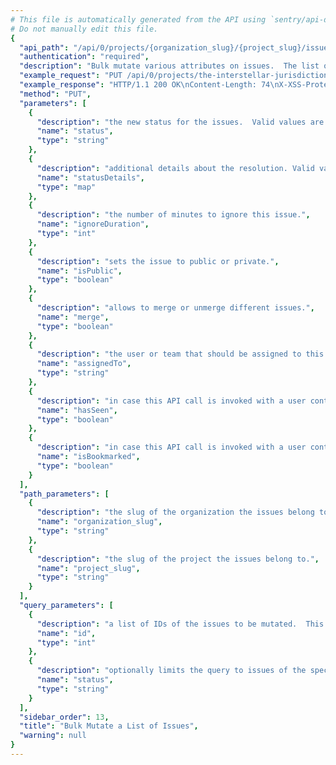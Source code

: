 ```yaml
---
# This file is automatically generated from the API using `sentry/api-docs/generator.py.`
# Do not manually edit this file.
{
  "api_path": "/api/0/projects/{organization_slug}/{project_slug}/issues/", 
  "authentication": "required", 
  "description": "Bulk mutate various attributes on issues.  The list of issues\nto modify is given through the `id` query parameter.  It is repeated\nfor each issue that should be modified.\n\n- For non-status updates, the `id` query parameter is required.\n- For status updates, the `id` query parameter may be omitted\nfor a batch \"update all\" query.\n- An optional `status` query parameter may be used to restrict\nmutations to only events with the given status.\n\nThe following attributes can be modified and are supplied as\nJSON object in the body:\n\nIf any ids are out of scope this operation will succeed without\nany data mutation.", 
  "example_request": "PUT /api/0/projects/the-interstellar-jurisdiction/pump-station/issues/?id=1&id=2 HTTP/1.1\nHost: sentry.io\nAuthorization: Bearer <token>\nContent-Type: application/json\n\n{\n  \"isPublic\": false, \n  \"status\": \"unresolved\"\n}", 
  "example_response": "HTTP/1.1 200 OK\nContent-Length: 74\nX-XSS-Protection: 1; mode=block\nX-Content-Type-Options: nosniff\nContent-Language: en\nAccess-Control-Expose-Headers: X-Sentry-Error, Retry-After\nVary: Accept-Language, Cookie\nAccess-Control-Allow-Methods: GET, PUT, DELETE, HEAD, OPTIONS\nAllow: GET, PUT, DELETE, HEAD, OPTIONS\nAccess-Control-Allow-Origin: *\nAccess-Control-Allow-Headers: X-Sentry-Auth, X-Requested-With, Origin, Accept, Content-Type, Authentication, Authorization\nContent-Type: application/json\nX-Frame-Options: deny\n\n{\n  \"isPublic\": false, \n  \"shareId\": null, \n  \"status\": \"unresolved\", \n  \"statusDetails\": {}\n}", 
  "method": "PUT", 
  "parameters": [
    {
      "description": "the new status for the issues.  Valid values are `\"resolved\"`, `\"resolvedInNextRelease\"`, `\"unresolved\"`, and `\"ignored\"`.", 
      "name": "status", 
      "type": "string"
    }, 
    {
      "description": "additional details about the resolution. Valid values are `\"inRelease\"`, `\"inNextRelease\"`, `\"inCommit\"`,  `\"ignoreDuration\"`, `\"ignoreCount\"`, `\"ignoreWindow\"`, `\"ignoreUserCount\"`, and `\"ignoreUserWindow\"`.", 
      "name": "statusDetails", 
      "type": "map"
    }, 
    {
      "description": "the number of minutes to ignore this issue.", 
      "name": "ignoreDuration", 
      "type": "int"
    }, 
    {
      "description": "sets the issue to public or private.", 
      "name": "isPublic", 
      "type": "boolean"
    }, 
    {
      "description": "allows to merge or unmerge different issues.", 
      "name": "merge", 
      "type": "boolean"
    }, 
    {
      "description": "the user or team that should be assigned to this issue. Can be of the form `\"<user_id>\"`, `\"user:<user_id>\"`, `\"<username>\"`, `\"<user_primary_email>\"`, or `\"team:<team_id>\"`.", 
      "name": "assignedTo", 
      "type": "string"
    }, 
    {
      "description": "in case this API call is invoked with a user context this allows changing of the flag that indicates if the user has seen the event.", 
      "name": "hasSeen", 
      "type": "boolean"
    }, 
    {
      "description": "in case this API call is invoked with a user context this allows changing of the bookmark flag.", 
      "name": "isBookmarked", 
      "type": "boolean"
    }
  ], 
  "path_parameters": [
    {
      "description": "the slug of the organization the issues belong to.", 
      "name": "organization_slug", 
      "type": "string"
    }, 
    {
      "description": "the slug of the project the issues belong to.", 
      "name": "project_slug", 
      "type": "string"
    }
  ], 
  "query_parameters": [
    {
      "description": "a list of IDs of the issues to be mutated.  This parameter shall be repeated for each issue.  It is optional only if a status is mutated in which case an implicit update all is assumed.", 
      "name": "id", 
      "type": "int"
    }, 
    {
      "description": "optionally limits the query to issues of the specified status.  Valid values are `\"resolved\"`, `\"unresolved\"` and `\"ignored\"`.", 
      "name": "status", 
      "type": "string"
    }
  ], 
  "sidebar_order": 13, 
  "title": "Bulk Mutate a List of Issues", 
  "warning": null
}
---
```

